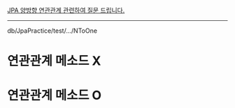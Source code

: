 [JPA 양방향 연관관계 관련하여 질문 드립니다.](https://www.inflearn.com/community/questions/747142/jpa-%EC%96%91%EB%B0%A9%ED%96%A5-%EC%97%B0%EA%B4%80%EA%B4%80%EA%B3%84-%EA%B4%80%EB%A0%A8%ED%95%98%EC%97%AC-%EC%A7%88%EB%AC%B8-%EB%93%9C%EB%A6%BD%EB%8B%88%EB%8B%A4?srsltid=AfmBOoqXLnZH_xPpB1tzHBQn0rksPdJlrobVvz08kgw663kwMQxsNIhY)


----
db/JpaPractice/test/.../NToOne

# 연관관계 메소드 X


# 연관관계 메소드 O